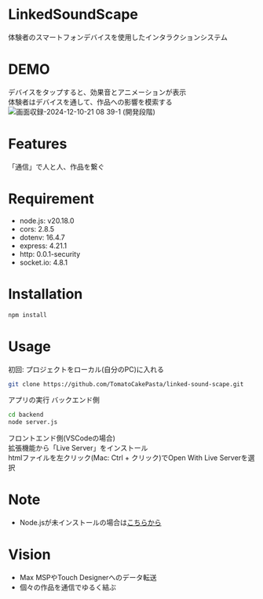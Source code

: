 # LinkedSoundScape
体験者のスマートフォンデバイスを使用したインタラクションシステム

# DEMO
デバイスをタップすると、効果音とアニメーションが表示  
体験者はデバイスを通して、作品への影響を模索する  
![画面収録-2024-12-10-21 08 39-1](https://github.com/user-attachments/assets/0b32af8f-6c96-4c5d-8baa-7a077ebdff19)
(開発段階)

# Features
「通信」で人と人、作品を繋ぐ

# Requirement

* node.js: v20.18.0
* cors: 2.8.5
* dotenv: 16.4.7
* express: 4.21.1
* http: 0.0.1-security
* socket.io: 4.8.1

# Installation

```bash
npm install
```

# Usage
初回: プロジェクトをローカル(自分のPC)に入れる
```bash
git clone https://github.com/TomatoCakePasta/linked-sound-scape.git
```

アプリの実行
バックエンド側
```bash
cd backend
node server.js
```
フロントエンド側(VSCodeの場合)  
拡張機能から「Live Server」をインストール  
htmlファイルを左クリック(Mac: Ctrl + クリック)でOpen With Live Serverを選択  

# Note
* Node.jsが未インストールの場合は[こちらから](https://nodejs.org/en/)

# Vision
* Max MSPやTouch Designerへのデータ転送
* 個々の作品を通信でゆるく結ぶ
